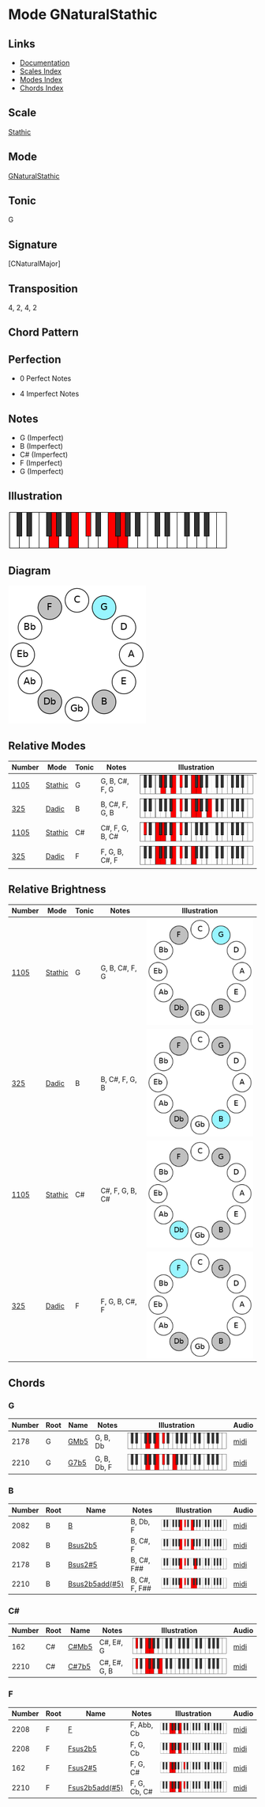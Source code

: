 # Mode GNaturalStathic

## Links

- [Documentation](README.md)
- [Scales Index](Scales.md)
- [Modes Index](Modes.md)
- [Chords Index](Chords.md)

## Scale

[Stathic](ScaleStathic.md)

## Mode

[GNaturalStathic](ModeGNaturalStathic.md)

## Tonic

G

## Signature

[CNaturalMajor]

## Transposition

4, 2, 4, 2

## Chord Pattern



## Perfection

 - 0 Perfect Notes

 - 4 Imperfect Notes

## Notes

- G (Imperfect)
- B (Imperfect)
- C# (Imperfect)
- F (Imperfect)
- G (Imperfect)

## Illustration

![GNaturalStathic](ModeGNaturalStathic.png)

## Diagram

![GNaturalStathic](CircleModeGNaturalStathic.png)

## Relative Modes

| Number | Mode | Tonic | Notes | Illustration |
|--------|------|-------|-------|--------------|
| [1105](https://ianring.com/musictheory/scales/1105) | [Stathic](ModeStathic.md) | G | G, B, C#, F, G | ![GNaturalStathic](ModeGNaturalStathic.png) |
| [325](https://ianring.com/musictheory/scales/325) | [Dadic](ModeDadic.md) | B | B, C#, F, G, B | ![BNaturalDadic](ModeBNaturalDadic.png) |
| [1105](https://ianring.com/musictheory/scales/1105) | [Stathic](ModeStathic.md) | C# | C#, F, G, B, C# | ![CSharpStathic](ModeCSharpStathic.png) |
| [325](https://ianring.com/musictheory/scales/325) | [Dadic](ModeDadic.md) | F | F, G, B, C#, F | ![FNaturalDadic](ModeFNaturalDadic.png) |
## Relative Brightness

| Number | Mode | Tonic | Notes | Illustration |
|--------|------|-------|-------|--------------|
| [1105](https://ianring.com/musictheory/scales/1105) | [Stathic](ModeStathic.md) | G | G, B, C#, F, G | ![GNaturalStathic](CircleModeGNaturalStathic.png) |
| [325](https://ianring.com/musictheory/scales/325) | [Dadic](ModeDadic.md) | B | B, C#, F, G, B | ![BNaturalDadic](CircleModeBNaturalDadic.png) |
| [1105](https://ianring.com/musictheory/scales/1105) | [Stathic](ModeStathic.md) | C# | C#, F, G, B, C# | ![CSharpStathic](CircleModeCSharpStathic.png) |
| [325](https://ianring.com/musictheory/scales/325) | [Dadic](ModeDadic.md) | F | F, G, B, C#, F | ![FNaturalDadic](CircleModeFNaturalDadic.png) |

## Chords

### G

| Number | Root | Name | Notes | Illustration | Audio |
|--------|------|------|-------|--------------|-------|
| 2178 | G | [GMb5](ChordGNaturalMajorFlatFifth.md) | G, B, Db | ![GMb5](ChordGNaturalMajorFlatFifthRootPosition.png) | [midi](ChordGNaturalMajorFlatFifthRootPosition.mid) |
| 2210 | G | [G7b5](ChordGNaturalDominantSeventhFlatFifth.md) | G, B, Db, F | ![G7b5](ChordGNaturalDominantSeventhFlatFifthRootPosition.png) | [midi](ChordGNaturalDominantSeventhFlatFifthRootPosition.mid) |

### B

| Number | Root | Name | Notes | Illustration | Audio |
|--------|------|------|-------|--------------|-------|
| 2082 | B | [B](ChordBNaturalDiminishedFlatThird.md) | B, Db, F | ![B](ChordBNaturalDiminishedFlatThirdRootPosition.png) | [midi](ChordBNaturalDiminishedFlatThirdRootPosition.mid) |
| 2082 | B | [Bsus2b5](ChordBNaturalSuspendedSecondFlatFifth.md) | B, C#, F | ![Bsus2b5](ChordBNaturalSuspendedSecondFlatFifthRootPosition.png) | [midi](ChordBNaturalSuspendedSecondFlatFifthRootPosition.mid) |
| 2178 | B | [Bsus2#5](ChordBNaturalSuspendedSecondSharpFifth.md) | B, C#, F## | ![Bsus2#5](ChordBNaturalSuspendedSecondSharpFifthRootPosition.png) | [midi](ChordBNaturalSuspendedSecondSharpFifthRootPosition.mid) |
| 2210 | B | [Bsus2b5add(#5)](ChordBNaturalSuspendedSecondFlatFifthAddSharpFifth.md) | B, C#, F, F## | ![Bsus2b5add(#5)](ChordBNaturalSuspendedSecondFlatFifthAddSharpFifthRootPosition.png) | [midi](ChordBNaturalSuspendedSecondFlatFifthAddSharpFifthRootPosition.mid) |

### C#

| Number | Root | Name | Notes | Illustration | Audio |
|--------|------|------|-------|--------------|-------|
| 162 | C# | [C#Mb5](ChordCSharpMajorFlatFifth.md) | C#, E#, G | ![C#Mb5](ChordCSharpMajorFlatFifthRootPosition.png) | [midi](ChordCSharpMajorFlatFifthRootPosition.mid) |
| 2210 | C# | [C#7b5](ChordCSharpDominantSeventhFlatFifth.md) | C#, E#, G, B | ![C#7b5](ChordCSharpDominantSeventhFlatFifthRootPosition.png) | [midi](ChordCSharpDominantSeventhFlatFifthRootPosition.mid) |

### F

| Number | Root | Name | Notes | Illustration | Audio |
|--------|------|------|-------|--------------|-------|
| 2208 | F | [F](ChordFNaturalDiminishedFlatThird.md) | F, Abb, Cb | ![F](ChordFNaturalDiminishedFlatThirdRootPosition.png) | [midi](ChordFNaturalDiminishedFlatThirdRootPosition.mid) |
| 2208 | F | [Fsus2b5](ChordFNaturalSuspendedSecondFlatFifth.md) | F, G, Cb | ![Fsus2b5](ChordFNaturalSuspendedSecondFlatFifthRootPosition.png) | [midi](ChordFNaturalSuspendedSecondFlatFifthRootPosition.mid) |
| 162 | F | [Fsus2#5](ChordFNaturalSuspendedSecondSharpFifth.md) | F, G, C# | ![Fsus2#5](ChordFNaturalSuspendedSecondSharpFifthRootPosition.png) | [midi](ChordFNaturalSuspendedSecondSharpFifthRootPosition.mid) |
| 2210 | F | [Fsus2b5add(#5)](ChordFNaturalSuspendedSecondFlatFifthAddSharpFifth.md) | F, G, Cb, C# | ![Fsus2b5add(#5)](ChordFNaturalSuspendedSecondFlatFifthAddSharpFifthRootPosition.png) | [midi](ChordFNaturalSuspendedSecondFlatFifthAddSharpFifthRootPosition.mid) |

